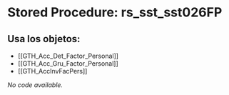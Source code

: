 # Stored Procedure: rs_sst_sst026FP

## Usa los objetos:
- [[GTH_Acc_Det_Factor_Personal]]
- [[GTH_Acc_Gru_Factor_Personal]]
- [[GTH_AccInvFacPers]]

*No code available.*
